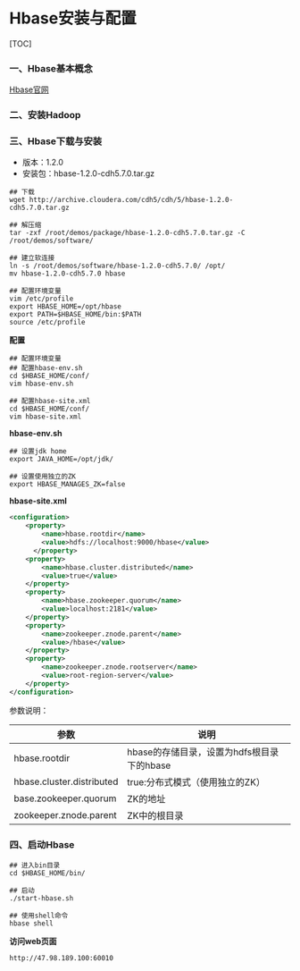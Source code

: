 # Hbase安装与配置

[TOC]

### 一、Hbase基本概念

[Hbase官网](http://hbase.apache.org/)

### 二、安装Hadoop

### 三、Hbase下载与安装

- 版本：1.2.0
- 安装包：hbase-1.2.0-cdh5.7.0.tar.gz

```shell
## 下载
wget http://archive.cloudera.com/cdh5/cdh/5/hbase-1.2.0-cdh5.7.0.tar.gz

## 解压缩
tar -zxf /root/demos/package/hbase-1.2.0-cdh5.7.0.tar.gz -C /root/demos/software/

## 建立软连接
ln -s /root/demos/software/hbase-1.2.0-cdh5.7.0/ /opt/
mv hbase-1.2.0-cdh5.7.0 hbase

## 配置环境变量
vim /etc/profile
export HBASE_HOME=/opt/hbase
export PATH=$HBASE_HOME/bin:$PATH
source /etc/profile
```

**配置**

```shell
## 配置环境变量
## 配置hbase-env.sh
cd $HBASE_HOME/conf/
vim hbase-env.sh

## 配置hbase-site.xml
cd $HBASE_HOME/conf/
vim hbase-site.xml
```

**hbase-env.sh**

```shell
## 设置jdk home
export JAVA_HOME=/opt/jdk/

## 设置使用独立的ZK
export HBASE_MANAGES_ZK=false
```

**hbase-site.xml**

```xml
<configuration>
    <property>
        <name>hbase.rootdir</name>
        <value>hdfs://localhost:9000/hbase</value>
      </property>
    <property>
        <name>hbase.cluster.distributed</name>
        <value>true</value>
    </property>
    <property>
        <name>hbase.zookeeper.quorum</name>
        <value>localhost:2181</value>
    </property>
    <property>
        <name>zookeeper.znode.parent</name>
        <value>/hbase</value>
    </property>
    <property>
        <name>zookeeper.znode.rootserver</name>
        <value>root-region-server</value>
    </property>
</configuration>
```

参数说明：

| 参数                      | 说明                                       |
| ------------------------- | ------------------------------------------ |
| hbase.rootdir             | hbase的存储目录，设置为hdfs根目录下的hbase |
| hbase.cluster.distributed | true:分布式模式（使用独立的ZK）            |
| base.zookeeper.quorum     | ZK的地址                                   |
| zookeeper.znode.parent    | ZK中的根目录                               |

### 四、启动Hbase

```shell
## 进入bin目录
cd $HBASE_HOME/bin/

## 启动
./start-hbase.sh

## 使用shell命令
hbase shell
```

**访问web页面**

```url
http://47.98.189.100:60010
```

